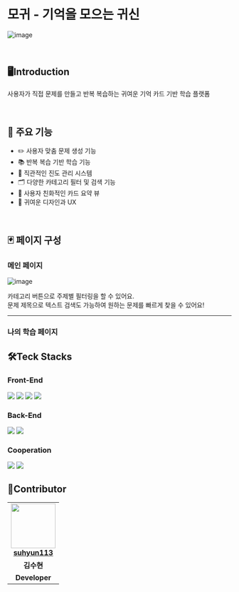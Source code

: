 # 모귀 - 기억을 모으는 귀신

![image](https://github.com/user-attachments/assets/38824a3d-61e1-4611-bc02-8f2ef15e79a8)



<br>

## 🖥️Introduction
사용자가 직접 문제를 만들고 반복 복습하는 귀여운 기억 카드 기반 학습 플랫폼

<br>

## 🔑 주요 기능
- ✏️ 사용자 맞춤 문제 생성 기능
- 📚 반복 복습 기반 학습 기능
- 🎯 직관적인 진도 관리 시스템
- 🗂️ 다양한 카테고리 필터 및 검색 기능
- 📌 사용자 친화적인 카드 요약 뷰
- 🧸 귀여운 디자인과 UX

<br>

## 🃏 페이지 구성


### 메인 페이지
![image](https://github.com/user-attachments/assets/5206d3fc-9811-4af1-8047-5905cd9d261d)

카테고리 버튼으로 주제별 필터링을 할 수 있어요. <br>
문제 제목으로 텍스트 검색도 가능하여 원하는 문제를 빠르게 찾을 수 있어요!


<hr>

### 나의 학습 페이지



## 🛠️Teck Stacks
### Front-End
<img src="https://img.shields.io/badge/react-61DAFB?style=for-the-badge&logo=react&logoColor=white"> <img src="https://img.shields.io/badge/html5-E34F26?style=for-the-badge&logo=html5&logoColor=white"> <img src="https://img.shields.io/badge/css3-1572B6?style=for-the-badge&logo=css3&logoColor=white"> <img src="https://img.shields.io/badge/JavaScript-F7DF1E?style=for-the-badge&logo=JavaScript&logoColor=white"/> 
<br>
### Back-End
<img src="https://img.shields.io/badge/mysql-4479A1?style=for-the-badge&logo=mysql&logoColor=white"> <img src="https://img.shields.io/badge/AWS-232F3E?style=for-the-badge&logo=amazonaws&logoColor=white">
<br>
### Cooperation
<img src="https://img.shields.io/badge/github-181717?style=for-the-badge&logo=github&logoColor=white"> <img src="https://img.shields.io/badge/notion-000000?style=for-the-badge&logo=notion&logoColor=white"> 
<br>

## 👤Contributor
<table>
  <tr>
    <td align="center">
      <a href="https://github.com/suhyun113">
        <img src="https://avatars.githubusercontent.com/suhyun113" height="100" width="100"><br/>
        <strong>suhyun113</strong>
      </a>
  </tr>
  <tr>
    <td align="center"><strong>김수현</strong></td>
  </tr>
  <tr>
    <td align="center"><strong>Developer</strong></td>
  </tr>
</table>

</div>

<br>
